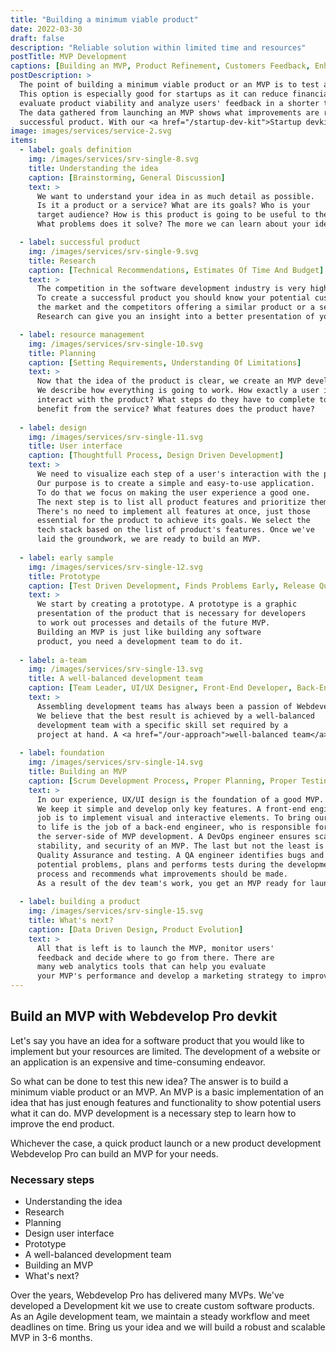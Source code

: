 ```yaml
---
title: "Building a minimum viable product"
date: 2022-03-30
draft: false
description: "Reliable solution within limited time and resources"
postTitle: MVP Development
captions: [Building an MVP, Product Refinement, Customers Feedback, Enhance Features]
postDescription: >
  The point of building a minimum viable product or an MVP is to test a product's idea. 
  This option is especially good for startups as it can reduce financial risks, 
  evaluate product viability and analyze users' feedback in a shorter time and at a reduced cost. 
  The data gathered from launching an MVP shows what improvements are required to create a 
  successful product. With our <a href="/startup-dev-kit">Startup devkit</a>, we can build a robust and scalable MVP in 4-6 months. 
image: images/services/service-2.svg
items:
  - label: goals definition
    img: /images/services/srv-single-8.svg
    title: Understanding the idea
    caption: [Brainstorming, General Discussion]
    text: >
      We want to understand your idea in as much detail as possible. 
      Is it a product or a service? What are its goals? Who is your 
      target audience? How is this product is going to be useful to them? 
      What problems does it solve? The more we can learn about your idea, the better we can implement it.

  - label: successful product
    img: /images/services/srv-single-9.svg
    title: Research
    caption: [Technical Recommendations, Estimates Of Time And Budget]
    text: >
      The competition in the software development industry is very high. 
      To create a successful product you should know your potential customers, 
      the market and the competitors offering a similar product or a service. 
      Research can give you an insight into a better presentation of your idea.

  - label: resource management
    img: /images/services/srv-single-10.svg
    title: Planning
    caption: [Setting Requirements, Understanding Of Limitations]
    text: >
      Now that the idea of the product is clear, we create an MVP development plan. 
      We describe how everything is going to work. How exactly a user is going to 
      interact with the product? What steps do they have to complete to 
      benefit from the service? What features does the product have?
  
  - label: design
    img: /images/services/srv-single-11.svg
    title: User interface
    caption: [Thoughtfull Process, Design Driven Development]
    text: >
      We need to visualize each step of a user's interaction with the product. 
      Our purpose is to create a simple and easy-to-use application. 
      To do that we focus on making the user experience a good one. 
      The next step is to list all product features and prioritize them. 
      There's no need to implement all features at once, just those 
      essential for the product to achieve its goals. We select the 
      tech stack based on the list of product's features. Once we've 
      laid the groundwork, we are ready to build an MVP.
  
  - label: early sample
    img: /images/services/srv-single-12.svg
    title: Prototype
    caption: [Test Driven Development, Finds Problems Early, Release Quickly]
    text: >
      We start by creating a prototype. A prototype is a graphic 
      presentation of the product that is necessary for developers 
      to work out processes and details of the future MVP. 
      Building an MVP is just like building any software 
      product, you need a development team to do it.
  
  - label: a-team
    img: /images/services/srv-single-13.svg
    title: A well-balanced development team
    caption: [Team Leader, UI/UX Designer, Front-End Developer, Back-End Developer, DevOps Engineer, QA Engineer]
    text: >
      Assembling development teams has always been a passion of Webdevelop Pro. 
      We believe that the best result is achieved by a well-balanced 
      development team with a specific skill set required by a 
      project at hand. A <a href="/our-approach">well-balanced team</a> consists of:
  
  - label: foundation
    img: /images/services/srv-single-14.svg
    title: Building an MVP
    caption: [Scrum Development Process, Proper Planning, Proper Testing, Effective Team]
    text: >
      In our experience, UX/UI design is the foundation of a good MVP. 
      We keep it simple and develop only key features. A front-end engineer's 
      job is to implement visual and interactive elements. To bring our MVP 
      to life is the job of a back-end engineer, who is responsible for 
      the server-side of MVP development. A DevOps engineer ensures scalability, 
      stability, and security of an MVP. The last but not the least is 
      Quality Assurance and testing. A QA engineer identifies bugs and 
      potential problems, plans and performs tests during the development 
      process and recommends what improvements should be made. 
      As a result of the dev team's work, you get an MVP ready for launch.
  
  - label: building a product
    img: /images/services/srv-single-15.svg
    title: What's next?
    caption: [Data Driven Design, Product Evolution]
    text: >
      All that is left is to launch the MVP, monitor users' 
      feedback and decide where to go from there. There are 
      many web analytics tools that can help you evaluate 
      your MVP's performance and develop a marketing strategy to improve it.
---
```


## Build an MVP with Webdevelop Pro devkit

Let's say you have an idea for a software product that you would like to 
implement but your resources are limited. The development of a 
website or an application is an expensive and time-consuming endeavor.

So what can be done to test this new idea? The answer is to build a minimum 
viable product or an MVP. An MVP is a basic implementation of an idea that 
has just enough features and functionality to show potential users what 
it can do. MVP development is a necessary step to learn how to improve the end product.

Whichever the case, a quick product launch or a new product 
development Webdevelop Pro can build an MVP for your needs.

### Necessary steps

- Understanding the idea
- Research
- Planning
- Design user interface
- Prototype
- A well-balanced development team
- Building an MVP
- What's next?

<!-- section break -->

Over the years, Webdevelop Pro has delivered many MVPs. We've developed a 
Development kit we use to create custom software products. As an 
Agile development team, we maintain a steady workflow and meet 
deadlines on time. Bring us your idea and we will build a robust and scalable MVP in 3-6 months.

